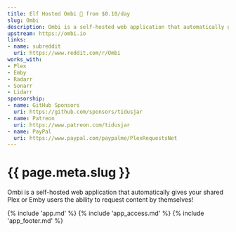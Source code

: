 ```yaml
---
title: Elf Hosted Ombi 🧝 from $0.10/day
slug: Ombi
description: Ombi is a self-hosted web application that automatically gives your shared Plex or Emby users the ability to request content by themselves!
upstream: https://ombi.io
links:
- name: subreddit
  uri: https://www.reddit.com/r/Ombi
works_with:
- Plex
- Emby
- Radarr
- Sonarr
- Lidarr
sponsorship:
- name: GitHub Sponsors
  uri: https://github.com/sponsors/tidusjar
- name: Patreon
  uri: https://www.patreon.com/tidusjar
- name: PayPal
  uri: https://www.paypal.com/paypalme/PlexRequestsNet
---
```


# {{ page.meta.slug }}

Ombi is a self-hosted web application that automatically gives your shared Plex or Emby users the ability to request content by themselves!

{% include 'app.md' %}
{% include 'app_access.md' %}
{% include 'app_footer.md' %}